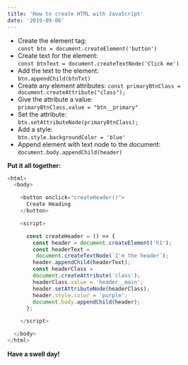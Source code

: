 ```yaml
---
title: 'How to create HTML with JavaScript'
date: '2019-09-06'
---
```


- Create the element tag:\
    `const btn = document.createElement('button')`
- Create text for the element:\
    `const btnText = document.createTextNode('Click me')`
- Add the text to the element:\
    `btn.appendChild(btnTxt)`
- Create any element attributes:
    `const primaryBtnClass = document.createAttribute("class");`
- Give the attribute a value:\
    `primaryBtnClass.value = "btn__primary"`
- Set the attribute:\
    `btn.setAttributeNode(primaryBtnClass);`
- Add a style:\
    `btn.style.backgroundColor = 'blue'`
- Append element with text node to the document:\
    `document.body.appendChild(header)`

**Put it all together:**

```js
<html>
  <body>

    <button onclick="createHeader()">
      Create Heading
    </button>

    <script>

      const createHeader = () => {
        const header = document.createElement('h1');
        const headerText =
         document.createTextNode(`I'm the header`);
        header.appendChild(headerText);
        const headerClass = 
        document.createAttribute('class');
        headerClass.value = 'header__main';
        header.setAttributeNode(headerClass);
        header.style.color = 'purple';
        document.body.appendChild(header);
      };

    </script>

  </body>
</html>
```

**Have a swell day!**
